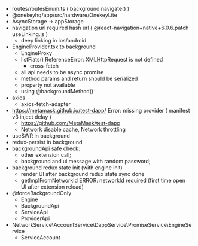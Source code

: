 - routes/routesEnum.ts ( background navigate() )
- @onekeyhq/app/src/hardware/OnekeyLite
- AsyncStorage -> appStorage
- navigation url required hash url ( @react-navigation+native+6.0.6.patch useLinking.js )
  - deep linking in ios/android 
- EngineProvider.tsx to background
  - EngineProxy
  - listFiats() ReferenceError: XMLHttpRequest is not defined
    - cross-fetch
  - all api needs to be async promise
  - method params and return should be serialized
  - property not available
  - using @backgroundMethod() 
- axios
  - axios-fetch-adapter
- https://metamask.github.io/test-dapp/ Error: missing provider ( manifest v3 inject delay )
  - https://github.com/MetaMask/test-dapp
  - Network disable cache, Network throttling
- useSWR in background
- redux-persist in background
- backgroundApi safe check: 
  - other extension call; 
  - background and ui message with random password; 
- background redux state init (with engine init)
  - render UI after background redux state sync done
  - getImplFromNetworkId ERROR: networkId required (first time open UI after extension reload)
- @forceBackgroundOnly
  - Engine
  - BackgroundApi
  - ServiceApi
  - ProviderApi
- NetworkService\AccountService\DappService\PromiseService\EngineService
  - ServiceAccount
